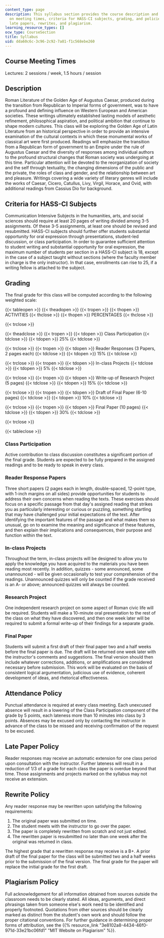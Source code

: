 ```yaml
---
content_type: page
description: This syllabus section provides the course description and information
  on meeting times, criteria for HASS-CI subjects, grading, and policies on attendance,
  late papers, rewrites, and plagiarism.
learning_resource_types: []
ocw_type: CourseSection
title: Syllabus
uid: dda60c6c-3c96-2c92-7a81-f1c568ebe260
---
```


Course Meeting Times
--------------------

Lectures: 2 sessions / week, 1.5 hours / session

Description
-----------

Roman Literature of the Golden Age of Augustus Caesar, produced during the transition from Republican to Imperial forms of government, was to have a profound and defining influence on Western European and American societies. These writings ultimately established lasting models of aesthetic refinement, philosophical aspiration, and political ambition that continue to shape modern cultures. This class will be exploring the Golden Age of Latin Literature from an historical perspective in order to provide an intensive examination of the cultural contexts in which these monumental works of classical art were first produced. Readings will emphasize the transition from a Republican form of government to an Empire under the rule of Augustus Caesar and the diversity of responses among individual authors to the profound structural changes that Roman society was undergoing at this time. Particular attention will be devoted to the reorganization of society and the self through textuality, the changing dimensions of the public and the private, the roles of class and gender, and the relationship between art and pleasure. Writings covering a wide variety of literary genres will include the works of Caesar, Cicero, Catullus, Livy, Virgil, Horace, and Ovid, with additional readings from Cassius Dio for background. 

Criteria for HASS-CI Subjects
-----------------------------

Communication Intensive Subjects in the humanities, arts, and social sciences should require at least 20 pages of writing divided among 3-5 assignments. Of these 3-5 assignments, at least one should be revised and resubmitted. HASS-CI subjects should further offer students substantial opportunity for oral expression through presentations, student-led discussion, or class participation. In order to guarantee sufficient attention to student writing and substantial opportunity for oral expression, the maximum number of students per section in a HASS-CI subject is 18, except in the case of a subject taught without sections (where the faculty member in charge is the only instructor). In that case, enrollments can rise to 25, if a writing fellow is attached to the subject.

Grading
-------

The final grade for this class will be computed according to the following weighted scale:

{{< tableopen >}}
{{< theadopen >}}
{{< tropen >}}
{{< thopen >}}
ACTIVITIES
{{< thclose >}}
{{< thopen >}}
PERCENTAGES
{{< thclose >}}

{{< trclose >}}

{{< theadclose >}}
{{< tropen >}}
{{< tdopen >}}
Class Participation
{{< tdclose >}}
{{< tdopen >}}
25%
{{< tdclose >}}

{{< trclose >}}
{{< tropen >}}
{{< tdopen >}}
Reader Responses (3 Papers, 2 pages each)
{{< tdclose >}}
{{< tdopen >}}
15%
{{< tdclose >}}

{{< trclose >}}
{{< tropen >}}
{{< tdopen >}}
In-class Projects
{{< tdclose >}}
{{< tdopen >}}
5%
{{< tdclose >}}

{{< trclose >}}
{{< tropen >}}
{{< tdopen >}}
Write-up of Research Project (5 pages)
{{< tdclose >}}
{{< tdopen >}}
15%
{{< tdclose >}}

{{< trclose >}}
{{< tropen >}}
{{< tdopen >}}
Draft of Final Paper (6-10 pages)
{{< tdclose >}}
{{< tdopen >}}
10%
{{< tdclose >}}

{{< trclose >}}
{{< tropen >}}
{{< tdopen >}}
Final Paper (10 pages)
{{< tdclose >}}
{{< tdopen >}}
30%
{{< tdclose >}}

{{< trclose >}}

{{< tableclose >}}

### Class Participation

Active contribution to class discussion constitutes a significant portion of the final grade. Students are expected to be fully prepared in the assigned readings and to be ready to speak in every class.

### Reader Response Papers

Three short papers (2 pages each in length, double-spaced, 12-point type, with 1-inch margins on all sides) provide opportunities for students to address their own concerns when reading the texts. These exercises should focus on a specific passage from that day's assigned reading that strikes you as particularly interesting or curious or puzzling, something startling that may have challenged your initial expectations of the text. After identifying the important features of the passage and what makes them so unusual, go on to examine the meaning and significance of these features, and then explain their implications and consequences, their purpose and function within the text.

### In-class Projects

Throughout the term, in-class projects will be designed to allow you to apply the knowledge you have acquired to the materials you have been reading most recently. In addition, quizzes - some announced, some unannounced - will be given occasionally to test your comprehension of the readings. Unannounced quizzes will only be counted if the grade received is an A- or above; announced quizzes will always be counted.

### Research Project

One independent research project on some aspect of Roman civic life will be required. Students will make a 10-minute oral presentation to the rest of the class on what they have discovered, and then one week later will be required to submit a formal write-up of their findings for a separate grade.

### Final Paper

Students will submit a first draft of their final paper two and a half weeks before the final paper is due. The draft will be returned one week later with the instructor's comments and suggestions. The final version should then include whatever corrections, additions, or amplifications are considered necessary before submission. This work will be evaluated on the basis of consistent logical argumentation, judicious use of evidence, coherent development of ideas, and rhetorical effectiveness.

Attendance Policy
-----------------

Punctual attendance is required at every class meeting. Each unexcused absence will result in a lowering of the Class Participation component of the grade by 5 points, each lateness more than 10 minutes into class by 3 points. Absences may be excused only by contacting the instructor in advance of the class to be missed and receiving confirmation of the request to be excused.

Late Paper Policy
-----------------

Reader responses may receive an automatic extension for one class period upon consultation with the instructor. Further lateness will result in a reduction of 1/3 of a grade for each class the paper is overdue beyond that time. Those assignments and projects marked on the syllabus may not receive an extension.

Rewrite Policy
--------------

Any reader response may be rewritten upon satisfying the following requirements:

1.  The original paper was submitted on time.
2.  The student meets with the instructor to go over the paper.
3.  The paper is completely rewritten from scratch and not just edited.
4.  The rewritten paper is resubmitted no later than one week after the original was returned in class. 

The highest grade that a rewritten response may receive is a B+. A prior draft of the final paper for the class will be submitted two and a half weeks prior to the submission of the final version. The final grade for the paper will replace the initial grade for the first draft.

Plagiarism Policy
-----------------

Full acknowledgement for all information obtained from sources outside the classroom needs to be clearly stated. All ideas, arguments, and direct phrasings taken from someone else's work need to be identified and properly footnoted. Quotations from other sources should be clearly marked as distinct from the student's own work and should follow the proper citational conventions. For further guidance in determining proper forms of attribution, see the {{% resource_link "3e8102a8-4434-46f0-971d-33e21bc06fd1" "MIT Website on Plagiarism" %}}.